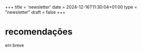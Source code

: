 +++
title = 'newsletter'
date = 2024-12-16T11:30:04+01:00
type = "newsletter"
draft = false
+++

# recomendações

em breve
